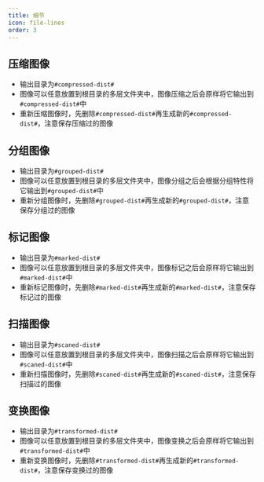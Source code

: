 ```yaml
---
title: 细节
icon: file-lines
order: 3
---
```


## 压缩图像

- 输出目录为`#compressed-dist#`
- 图像可以任意放置到根目录的多层文件夹中，图像压缩之后会原样将它输出到`#compressed-dist#`中
- 重新压缩图像时，先删除`#compressed-dist#`再生成新的`#compressed-dist#`，注意保存压缩过的图像

## 分组图像

- 输出目录为`#grouped-dist#`
- 图像可以任意放置到根目录的多层文件夹中，图像分组之后会根据分组特性将它输出到`#grouped-dist#`中
- 重新分组图像时，先删除`#grouped-dist#`再生成新的`#grouped-dist#`，注意保存分组过的图像

## 标记图像

- 输出目录为`#marked-dist#`
- 图像可以任意放置到根目录的多层文件夹中，图像标记之后会原样将它输出到`#marked-dist#`中
- 重新标记图像时，先删除`#marked-dist#`再生成新的`#marked-dist#`，注意保存标记过的图像

## 扫描图像

- 输出目录为`#scaned-dist#`
- 图像可以任意放置到根目录的多层文件夹中，图像扫描之后会原样将它输出到`#scaned-dist#`中
- 重新扫描图像时，先删除`#scaned-dist#`再生成新的`#scaned-dist#`，注意保存扫描过的图像

## 变换图像

- 输出目录为`#transformed-dist#`
- 图像可以任意放置到根目录的多层文件夹中，图像变换之后会原样将它输出到`#transformed-dist#`中
- 重新变换图像时，先删除`#transformed-dist#`再生成新的`#transformed-dist#`，注意保存变换过的图像